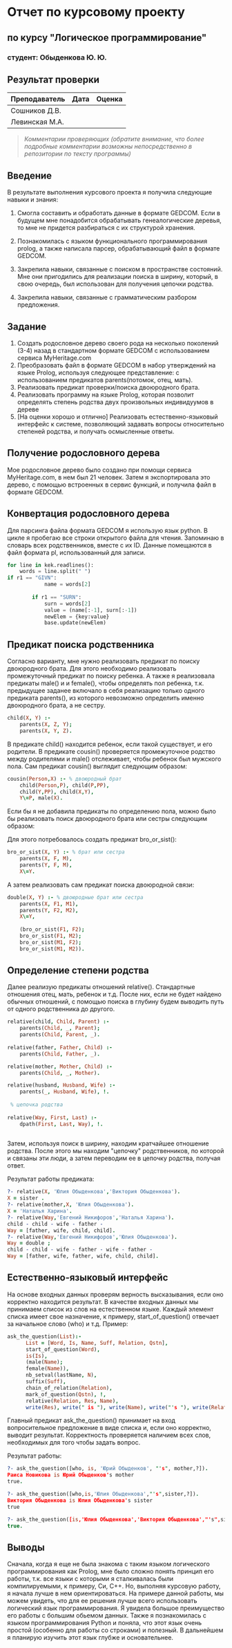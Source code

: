 # Отчет по курсовому проекту
## по курсу "Логическое программирование"

### студент: Обыденкова Ю. Ю.

## Результат проверки

| Преподаватель     | Дата         |  Оценка       |
|-------------------|--------------|---------------|
| Сошников Д.В. |              |               |
| Левинская М.А.|              |               |

> *Комментарии проверяющих (обратите внимание, что более подробные комментарии возможны непосредственно в репозитории по тексту программы)*

## Введение

В результате выполнения курсового проекта я получила следующие навыки и знания:

1. Смогла составить и обработать данные в формате GEDCOM. Если в будущем мне понадобится обрабатывать генеалогические деревья, то мне не придется разбираться с их структурой хранения.

2. Познакомилась с языком функционального программирования prolog, а также написала парсер, обрабатывающий файл в формате GEDCOM.

3. Закрепила навыки, связанные с поиском в пространстве состояний. Мне они пригодились для реализации поиска в ширину, который, в свою очередь, был использован для получения цепочки родства.

4. Закрепила навыки, связанные с грамматическим разбором предложения.

## Задание

 1. Создать родословное дерево своего рода на несколько поколений (3-4) назад в стандартном формате GEDCOM с использованием сервиса MyHeritage.com 
 2. Преобразовать файл в формате GEDCOM в набор утверждений на языке Prolog, используя следующее представление: с использованием предикатов parents(потомок, отец, мать).
 3. Реализовать предикат проверки/поиска двоюродного брата.
 4. Реализовать программу на языке Prolog, которая позволит определять степень родства двух произвольных индивидуумов в дереве
 5. [На оценки хорошо и отлично] Реализовать естественно-языковый интерфейс к системе, позволяющий задавать вопросы относительно степеней родства, и получать осмысленные ответы. 

## Получение родословного дерева

Мое родословное дерево было создано при помощи сервиса MyHeritage.com, в нем был 21 человек. Затем я экспортировала это дерево, с помощью встроенных в сервис функций, и получила файл в формате GEDCOM. 

## Конвертация родословного дерева

Для парсинга файла формата GEDCOM я использую язык python. В цикле я пробегаю все строки открытого файла для чтения. Запоминаю в словарь всех родственников, вместе с их ID. Данные помещаются в файл формата pl, использованный для записи.
``` Python
for line in kek.readlines():
    words = line.split(" ")
if r1 == "GIVN":
            name = words[2]
            
        if r1 == "SURN":
            surn = words[2]
            value = (name[:-1], surn[:-1])
            newElem = {key:value}
            base.update(newElem)
```

## Предикат поиска родственника
Согласно варианту, мне нужно реализовать предикат по поиску двоюродного брата.
Для этого необходимо реализовать промежуточный предикат по поиску ребенка. А также я реализовала предикаты male() и и female(), чтобы определять пол ребенка, т.к. предыдущее заданее включало в себя реализацию только одного предиката parents(), из которого невозможно определить именно двоюродного брата, а не сестру.
``` Prolog
child(X, Y) :- 
    parents(X, Z, Y);
    parents(X, Y, Z).
 ```
В предикате child() находится ребенок, если такой существует, и его родители. В предикате cousin() проверяется промежуточное родство между родителями и male() отслеживает, чтобы ребенок был мужского пола. Сам предикат cousin() выглядит следующим образом:
``` Prolog
cousin(Person,X) :- % двоюродный брат
    child(Person,P), child(P,PP), 
    child(Y,PP), child(X,Y),
    Y\=P, male(X).
  ```
Если бы я не добавила предикаты по определению пола, можно было бы реализовать поиск двоюродного брата или сестры следующим образом:

Для этого потребовалось создать предикат bro_or_sist():

``` Prolog
bro_or_sist(X, Y) :- % брат или сестра
    parents(X, F, M),
    parents(Y, F, M),
    X\=Y.
 ```
А затем реализовать сам предикат поиска двоюродной связи:

``` Prolog
double(X, Y) :- % двоюродные брат или сестра
    parents(X, F1, M1),
    parents(Y, F2, M2),
    X\=Y,
    
    (bro_or_sist(F1, F2);
    bro_or_sist(F1, M2);
    bro_or_sist(M1, F2);
    bro_or_sist(M1, M2)).
```
## Определение степени родства

Далее реализую предикаты отношений relative(). Стандартные отношения отец, мать, ребенок и т.д.
После них, если не будет найдено обычных отношений, с помощью поиска в глубину будем выводить путь от одного родственника до другого.
``` Prolog
relative(child, Child, Parent) :-
    parents(Child, _, Parent);
    parents(Child, Parent, _).
   
relative(father, Father, Child) :-
    parents(Child, Father, _).

relative(mother, Mother, Child) :-
    parents(Child, _, Mother).

relative(husband, Husband, Wife) :-
    parents(_, Husband, Wife), !.
 
 % цепочка родства
 
relative(Way, First, Last) :-
    dpath(First, Last, Way), !.   
  
```
Затем, используя поиск в ширину, находим кратчайшее отношение родства. После этого мы находим "цепочку" родственников, по которой и связаны эти люди, а затем переводим ее в цепочку родства, получая ответ.

Результат работы предиката:
```Prolog
?- relative(X, 'Юлия Обыденкова','Виктория Обыденкова').
X = sister .
?- relative(mother,X, 'Юлия Обыденкова').
X = 'Наталья Харина'.
?- relative(Way,'Евгений Никифоров','Наталья Харина').
child - child - wife - father - 
Way = [father, wife, child, child].
?- relative(Way,'Евгений Никифоров','Юлия Обыденкова').
Way = double ;
child - child - wife - father - wife - father - 
Way = [father, wife, father, wife, child, child].
```
## Естественно-языковый интерфейс

На основе входных данных проверям верность высказывания, если оно корректно находится результат. В качестве входных данных мы принимаем список из слов на естественном языке. Каждый элемент списка имеет свое назначение, к примеру, start_of_question() отвечает за начальное слово (who) и т.д. 
Пример:
```Prolog
ask_the_question(List):-
      List = [Word, Is, Name, Suff, Relation, Qstn],
      start_of_question(Word),
      is(Is),
      (male(Name);
      female(Name)),
      nb_setval(lastName, N),
      suffix(Suff),
      chain_of_relation(Relation),
      mark_of_question(Qstn), !,
      relative(Relation, Res, Name),
      write(Res), write(" is "), write(Name), write("'s "), write(Relation).
```

Главный предикат ask_the_question() принимает на вход вопросительное предложение в виде списка и, если оно корректно, выводит результат. Корректность проверяется наличием всех слов, необходимых для того чтобы задать вопрос.

Результат работы:
```Prolog
?- ask_the_question([who, is, 'Юрий Обыденков', "'s", mother,?]).
Раиса Новикова is Юрий Обыденков's mother
true.

?- ask_the_question([who,is,'Юлия Обыденкова',"'s",sister,?]).
Виктория Обыденкова is Юлия Обыденкова's sister
true 

?- ask_the_question([is,'Юлия Обыденкова','Виктория Обыденкова',"'s",sister,?]).
true.
```
## Выводы

Сначала, когда я еще не была знакома с таким языком логического программирования как Prolog, мне было сложно понять принцип его работы, т.к. все языки с которыми я сталкивалась были компилируемыми, к примеру, Си, С++. Но, выполняя курсовую работу, я начала лучше в нем ориентироваться.
На примере данной работы, мы можем увидеть, что для ее решения лучше всего использовать логический язык программирования. Я увидела большое преимущество его работы с большим обьемом данных. Также я познакомилась с языком программирования Python и  поняла, что этот язык очень простой (особенно для работы со строками) и полезный. В дальнейшем я планирую изучить этот язык глубже и основательнее.
